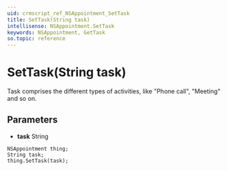 ```yaml
---
uid: crmscript_ref_NSAppointment_SetTask
title: SetTask(String task)
intellisense: NSAppointment.SetTask
keywords: NSAppointment, GetTask
so.topic: reference
---
```


# SetTask(String task)

Task comprises the different types of activities, like "Phone call", "Meeting" and so on.

## Parameters

* **task** String

```crmscript
NSAppointment thing;
String task;
thing.SetTask(task);
```

